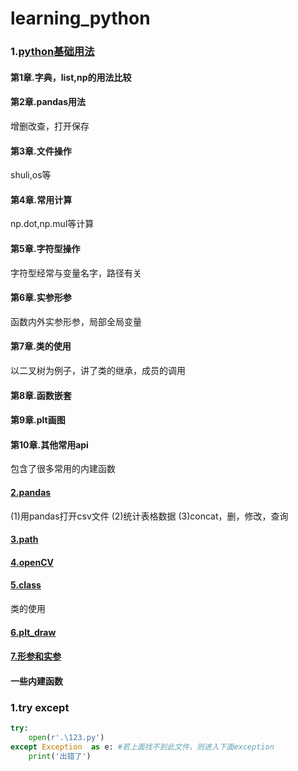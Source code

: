 # learning_python

### 1.[python基础用法](./python_basic/1.python基础)  

#### 第1章.字典，list,np的用法比较  
#### 第2章.pandas用法  
增删改查，打开保存  
#### 第3章.文件操作  
shuli,os等  
#### 第4章.常用计算  
np.dot,np.mul等计算
#### 第5章.字符型操作  
字符型经常与变量名字，路径有关  
#### 第6章.实参形参  
函数内外实参形参，局部全局变量
#### 第7章.类的使用  
以二叉树为例子，讲了类的继承，成员的调用   
#### 第8章.函数嵌套  
#### 第9章.plt画图  
#### 第10章.其他常用api  
包含了很多常用的内建函数  


#### [2.pandas](./pandas)
  (1)用pandas打开csv文件
  (2)统计表格数据
  (3)concat，删，修改，查询
  
#### [3.path](./path&str)
  
#### [4.openCV](./openCV)
  
#### [5.class](./class)
  类的使用
  
#### [6.plt_draw](./draw_plt)
  
#### [7.形参和实参](./实参形参.py)
  

  
  
  
#### 一些内建函数   
### 1.try except  
```python
try:
	open(r'.\123.py')
except Exception  as e: #若上面找不到此文件，则进入下面exception
	print('出错了')
```


